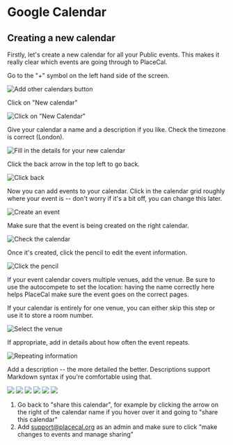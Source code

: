 # Google Calendar

## Creating a new calendar

Firstly, let's create a new calendar for all your Public events. This makes it really clear which events are going through to PlaceCal.

Go to the "+" symbol on the left hand side of the screen.

![Add other calendars button](/assets/google-calendar/01.png)

Click on "New calendar"

![Click on "New Calendar"](/assets/google-calendar/02.png)

Give your calendar a name and a description if you like. Check the timezone is correct (London).

![Fill in the details for your new calendar](/assets/google-calendar/03.png)

Click the back arrow in the top left to go back.

![Click back](/assets/google-calendar/04.png)

Now you can add events to your calendar. Click in the calendar grid roughly where your event is -- don't worry if it's a bit off, you can change this later.

![Create an event](/assets/google-calendar/05.png)

Make sure that the event is being created on the right calendar.

![Check the calendar](/assets/google-calendar/06.png)

Once it's created, click the pencil to edit the event information.

![Click the pencil](/assets/google-calendar/07.png)

If your event calendar covers multiple venues, add the venue. Be sure to use the autocompete to set the location: having the name correctly here helps PlaceCal make sure the event goes on the correct pages.

If your calendar is entirely for one venue, you can either skip this step or use it to store a room number.

![Select the venue](/assets/google-calendar/08.png)

If appropriate, add in details about how often the event repeats.

![Repeating information](/assets/google-calendar/09.png)

Add a description -- the more detailed the better. Descriptions support Markdown syntax if you're comfortable using that.

![](/assets/google-calendar/10.png)
![](/assets/google-calendar/11.png)
![](/assets/google-calendar/12.png)
![](/assets/google-calendar/13.png)
![](/assets/google-calendar/14.png)
![](/assets/google-calendar/15.png)




1. Go back to "share this calendar", for example by clicking the arrow on the right of the calendar name if you hover over it and going to "share this calendar"
2. Add support@placecal.org as an admin and make sure to click "make changes to events and manage sharing"



